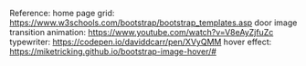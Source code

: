 Reference: 
home page grid: https://www.w3schools.com/bootstrap/bootstrap_templates.asp
door image transition animation: https://www.youtube.com/watch?v=V8eAyZjfuZc
typewriter: https://codepen.io/daviddcarr/pen/XVyQMM
hover effect: https://miketricking.github.io/bootstrap-image-hover/#
